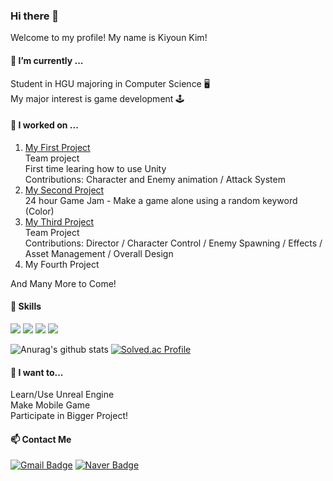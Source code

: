 ### Hi there 👋
Welcome to my profile! My name is Kiyoun Kim!

#### 🌱 I’m currently ...
Student in HGU majoring in Computer Science 🖥️<br>
My major interest is game development 🕹️

#### 🔭 I worked on ...
1. <a href = https://github.com/kiyounkim/2022-2_sirius_project> My First Project </a><br>
    Team project<br>
    First time learing how to use Unity<br>
    Contributions: Character and Enemy animation / Attack System<br>
2. <a href = https://github.com/kiyounkim/Temp> My Second Project </a><br>
    24 hour Game Jam - Make a game alone using a random keyword (Color)<br>
3. <a href = https://github.com/kiyounkim/23-1Project> My Third Project </a><br>
    Team Project<br>
    Contributions: Director / Character Control / Enemy Spawning / Effects / Asset Management / Overall Design<br>
4. My Fourth Project <Not Yet>
    
And Many More to Come!
 
#### 💪 Skills
<img src="https://img.shields.io/badge/Unity-000000?style=for-the-badge&logo=unity&logoColor=white"> <img src="https://img.shields.io/badge/C-A8B9CC?style=for-the-badge&logo=c&logoColor=white"> <img src="https://img.shields.io/badge/C++-00599C?style=for-the-badge&logo=cplusplus&logoColor=white"> <img src="https://img.shields.io/badge/C%23-239120?style=for-the-badge&logo=csharp&logoColor=white">


![Anurag's github stats](https://github-readme-stats.vercel.app/api?username=kiyounkim&show_icons=true)  [![Solved.ac Profile](http://mazassumnida.wtf/api/v2/generate_badge?boj=davidkim970911)](https://solved.ac/davidkim970911/)
 
#### 💬 I want to...
Learn/Use Unreal Engine<br>
Make Mobile Game<br>
Participate in Bigger Project! 
 
 
 #### 📫 Contact Me
 [![Gmail Badge](https://img.shields.io/badge/Gmail-d14836?style=flat-square&logo=Gmail&logoColor=white&link=mailto:davidkim970911@gmail.com)](mailto:davidkim970911@gmail.com) [![Naver Badge](https://img.shields.io/badge/Naver-03C75A?style=flat-square&logo=Naver&logoColor=white&link=mailto:davidkim970911@naver.com)](mailto:davidkim970911@naver.com)
